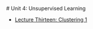 # Unit 4: Unsupervised Learning


  * [Lecture Thirteen: Clustering 1](https://github.com/369geofreeman/MITx-6.86x-Machine-Learning-with-Python/tree/master/week_5)
